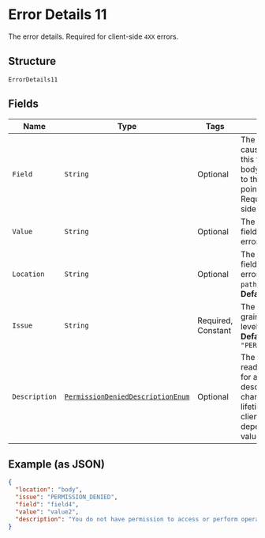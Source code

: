 
# Error Details 11

The error details. Required for client-side `4XX` errors.

## Structure

`ErrorDetails11`

## Fields

| Name | Type | Tags | Description | Getter | Setter |
|  --- | --- | --- | --- | --- | --- |
| `Field` | `String` | Optional | The field that caused the error. If this field is in the body, set this value to the field's JSON pointer value. Required for client-side errors. | String getField() | setField(String field) |
| `Value` | `String` | Optional | The value of the field that caused the error. | String getValue() | setValue(String value) |
| `Location` | `String` | Optional | The location of the field that caused the error. Value is `body`, `path`, or `query`.<br>**Default**: `"body"` | String getLocation() | setLocation(String location) |
| `Issue` | `String` | Required, Constant | The unique, fine-grained application-level error code.<br>**Default**: `"PERMISSION_DENIED"` | String getIssue() | setIssue(String issue) |
| `Description` | [`PermissionDeniedDescriptionEnum`](../../doc/models/permission-denied-description-enum.md) | Optional | The human-readable description for an issue. The description can change over the lifetime of an API, so clients must not depend on this value. | PermissionDeniedDescriptionEnum getDescription() | setDescription(PermissionDeniedDescriptionEnum description) |

## Example (as JSON)

```json
{
  "location": "body",
  "issue": "PERMISSION_DENIED",
  "field": "field4",
  "value": "value2",
  "description": "You do not have permission to access or perform operations on this resource."
}
```

